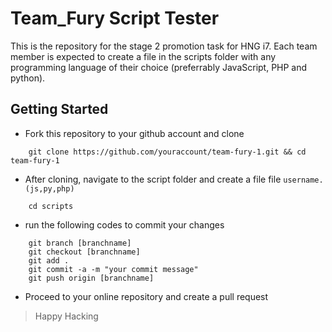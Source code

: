 # Team_Fury Script Tester
This is the repository for the stage 2 promotion task for HNG i7. Each team member is expected to create a file in the scripts folder with any programming language of their choice (preferrably JavaScript, PHP and python).

## Getting Started
- Fork this repository to your github account and clone
```git
    git clone https://github.com/youraccount/team-fury-1.git && cd team-fury-1
```
- After cloning, navigate to the script folder and create a file file `username.(js,py,php)`
```git
    cd scripts
```
- run the following codes to commit your changes
```git
    git branch [branchname]
    git checkout [branchname]
    git add .
    git commit -a -m "your commit message"
    git push origin [branchname]
```
- Proceed to your online repository and create a pull request

> Happy Hacking